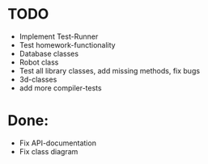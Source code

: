 # TODO
  * Implement Test-Runner
  * Test homework-functionality
  * Database classes
  * Robot class
  * Test all library classes, add missing methods, fix bugs
  * 3d-classes
  * add more compiler-tests

# Done:
  * Fix API-documentation
  * Fix class diagram




